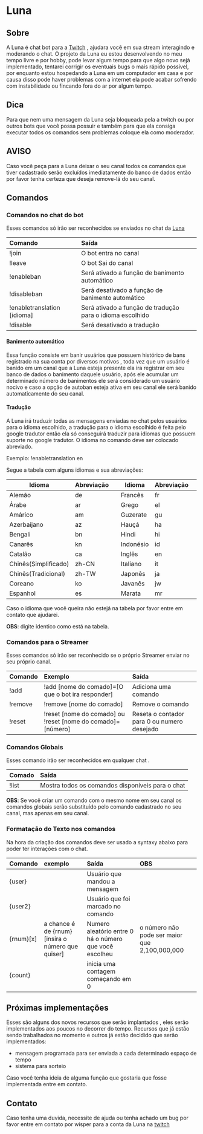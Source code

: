 # Luna

## Sobre

A Luna é chat bot para a [Twitch](https://www.twitch.tv/) , ajudara você em sua stream interagindo e moderando o chat.
O projeto da Luna eu estou desenvolvendo no meu tempo livre e por hobby, pode levar algum tempo para que algo novo sejá implementado, tentarei corrigir os eventuais bugs o mais rápido possível, por enquanto estou hospedando a Luna em um computador em casa e por causa disso pode haver problemas com a internet ela pode acabar sofrendo com instabilidade ou fincando fora do ar por algum tempo.

## Dica

Para que nem uma mensagem da Luna seja bloqueada pela a twitch ou por outros bots que você possa possuir e também para que ela consiga executar todos os comandos sem problemas coloque ela como moderador.

## AVISO

Caso você peça para a Luna deixar o seu canal todos os comandos que tiver cadastrado serão excluídos imediatamente do banco de dados então por favor tenha certeza que deseja remove-lá do seu canal.

## Comandos

### Comandos no chat do bot

Esses comandos só irão ser reconhecidos se enviados no chat da [Luna](https://www.twitch.tv/lunachan250)

| Comando                    | Saída                                                    |
| :------------------------- | :------------------------------------------------------- |
| !join                      | O bot entra no canal                                     |
| !leave                     | O bot Sai do canal                                       |
| !enableban                 | Será ativado a função de banimento automático            |
| !disableban                | Será desativado a função de banimento automático         |
| !enabletranslation [idioma]| Será ativado a função de tradução para o idioma escolhido|
| !disable                   | Será desativado a tradução                               |

#### Banimento automático

Essa função consiste em banir usuários que possuem histórico de bans registrado na sua conta por diversos motivos , toda vez que um usuário é banido em um canal que a Luna esteja presente ela ira registrar em seu banco de dados o banimento daquele usuário, após ele acumular um determinado número de banimentos ele será considerado um usuário nocivo e caso a opção de autoban esteja ativa em seu canal ele será banido automaticamente do seu canal.

#### Tradução

A Luna irá traduzir todas as mensagens enviadas no chat pelos usuários para o idioma escolhido, a tradução para o idioma escolhido é feita pelo google tradutor então ela só conseguirá traduzir para idiomas que possuem suporte no google tradutor.
O idioma no comando deve ser colocado abreviado.
  
Exemplo: !enabletranslation en
    
Segue a tabela com alguns idiomas e sua abreviações:

| Idioma               | Abreviação|  |Idioma    | Abreviação|  |Idioma     | Abreviação|
|--------------------- |---------- |- |--------- |---------- |- |---------- |---------- |
| Alemão               | de        |  | Francês  | fr        |  | Persa     | fa        |
| Árabe                | ar        |  | Grego    | el        |  | Português | pt        |
| Amárico              | am        |  | Guzerate | gu        |  | Punjabi   | pa        |
| Azerbaijano          | az        |  | Hauçá    | ha        |  | Russo     | ru        |
| Bengali              | bn        |  | Hindi    | hi        |  | Suaíle    | sw        |
| Canarês              | kn        |  | Indonésio| id        |  | Tailandês | th        |
| Catalão              | ca        |  | Inglês   | en        |  | Turco     | tr        |
| Chinês(Simplificado) | zh-CN     |  | Italiano | it        |  | Urdu      | ur        |
| Chinês(Tradicional)  | zh-TW     |  | Japonês  | ja        |  | Vietnamita| vi        |
| Coreano              | ko        |  | Javanês  | jw        |
| Espanhol             | es        |  | Marata   | mr        |

Caso o idioma que você queira não estejá na tabela por favor entre em contato que ajudarei.

**OBS**: digite identico como está na tabela.

### Comandos para o Streamer

Esses comandos só irão ser reconhecido se o próprio Streamer enviar no seu próprio canal.

| Comando | Exemplo                                                     | Saída                                       |
| :------ | :---------------------------------------------------------- | :------------------------------------------ |
| !add    | !add [nome do comado]=[O que o bot ira responder]           | Adiciona uma comando                        |
| !remove | !remove [nome do comado]                                    | Remove o comando                            |
| !reset  | !reset [nome do comado] ou !reset [nome do comado]=[número] | Reseta o contador para 0 ou numero desejado |

### Comandos Globais

Esses comando irão ser reconhecidos em qualquer chat .

| Comado | Saída                                            |
| :----- | :----------------------------------------------- |
| !list  | Mostra todos os comandos disponíveis para o chat |

**OBS**: Se você criar um comando com o mesmo nome em seu canal os comandos globais serão substituído pelo comando cadastrado no seu canal, mas apenas em seu canal.

### Formatação do Texto nos comandos

Na hora da criação dos comandos deve ser usado a syntaxy abaixo para poder ter interações com o chat.

| Comando   | exemplo                                          | Saída                                                  | OBS                                           |
| :-------- | :----------------------------------------------- | :----------------------------------------------------- | :-------------------------------------------- |
| {user}    |                                                  | Usuário que mandou a mensagem                          |                                               |
| {user2}   |                                                  | Usuário que foi marcado no comando                     |                                               |
| {rnum}[x] | a chance é de {rnum}[insira o número que quiser] | Numero aleatório entre 0 há o número que você escolheu | o número não pode ser maior que 2,100,000,000 |
| {count}   |                                                  | inicia uma contagem começando em 0                     |                                               |

## Próximas implementações

Esses são alguns dos novos recursos que serão implantados , eles serão implementados aos poucos no decorrer do tempo. Recursos que já estão sendo trabalhados no momento e outros já estão decidido que serão implementados:

* mensagem programada para ser enviada a cada determinado espaço de tempo
* sistema para sorteio

Caso você tenha ideia de alguma função que gostaria que fosse implementada entre em contato.

## Contato

Caso tenha uma duvida, necessite de ajuda  ou  tenha achado um bug por favor entre em contato por wisper para a conta da Luna na [twitch](https://www.twitch.tv/lunachan250)